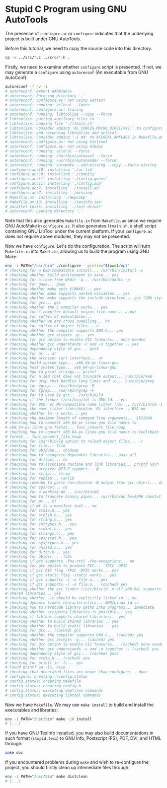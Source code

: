 # Stupid C Program using GNU AutoTools

The presence of `configure.ac` or `configure` indicates that the underlying project is built under GNU AutoTools.

Before this tutorial, we need to copy the source code into this directory.

```bash
cp -v ../src/*.c ../src/*.h .
```

Firstly, we need to examine whether `configure` script is presented. If not, we may generate a `configure` using `autoreconf` (An executable from GNU AutoConf):

```bash
autoreconf -f -v -i
# autoreconf: export WARNINGS=
# autoreconf: Entering directory '.'
# autoreconf: configure.ac: not using Gettext
# autoreconf: running: aclocal --force 
# autoreconf: configure.ac: tracing
# autoreconf: running: libtoolize --copy --force
# libtoolize: putting auxiliary files in '.'.
# libtoolize: copying file './ltmain.sh'
# libtoolize: Consider adding 'AC_CONFIG_MACRO_DIRS([m4])' to configure.ac,
# libtoolize: and rerunning libtoolize and aclocal.
# libtoolize: Consider adding '-I m4' to ACLOCAL_AMFLAGS in Makefile.am.
# autoreconf: configure.ac: not using Intltool
# autoreconf: configure.ac: not using Gtkdoc
# autoreconf: running: aclocal --force 
# autoreconf: running: /usr/bin/autoconf --force
# autoreconf: running: /usr/bin/autoheader --force
# autoreconf: running: automake --add-missing --copy --force-missing
# configure.ac:10: installing './ar-lib'
# configure.ac:10: installing './compile'
# configure.ac:11: installing './config.guess'
# configure.ac:11: installing './config.sub'
# configure.ac:7: installing './install-sh'
# configure.ac:7: installing './missing'
# Makefile.am: installing './depcomp'
# Makefile.am:13: installing './texinfo.tex'
# parallel-tests: installing './test-driver'
# autoreconf: Leaving directory '.'
```

Note that this also generates `Makefile.in` from `Makefile.am` since we require GNU AutoMake in `configure.ac`. It also generates `ltmain.sh`, a shell script containing GNU LibTool under the current platform. If your `configure.ac` does not require above modules, they may not be presented.

Now we have `configure`. Let's do the configuration. The script will turn `Makefile.in` into `Makefile`, allowing us to build the program using GNU Make.

```bash
env -i PATH="/usr/bin" ./configure --prefix="$(pwd)/opt"
# checking for a BSD-compatible install... /usr/bin/install -c
# checking whether build environment is sane... yes
# checking for a race-free mkdir -p... /usr/bin/mkdir -p
# checking for gawk... gawk
# checking whether make sets $(MAKE)... yes
# checking whether make supports nested variables... yes
# checking whether make supports the include directive... yes (GNU style)
# checking for gcc... gcc
# checking whether the C compiler works... yes
# checking for C compiler default output file name... a.out
# checking for suffix of executables... 
# checking whether we are cross compiling... no
# checking for suffix of object files... o
# checking whether the compiler supports GNU C... yes
# checking whether gcc accepts -g... yes
# checking for gcc option to enable C11 features... none needed
# checking whether gcc understands -c and -o together... yes
# checking dependency style of gcc... gcc3
# checking for ar... ar
# checking the archiver (ar) interface... ar
# checking build system type... x86_64-pc-linux-gnu
# checking host system type... x86_64-pc-linux-gnu
# checking how to print strings... printf
# checking for a sed that does not truncate output... /usr/bin/sed
# checking for grep that handles long lines and -e... /usr/bin/grep
# checking for egrep... /usr/bin/grep -E
# checking for fgrep... /usr/bin/grep -F
# checking for ld used by gcc... /usr/bin/ld
# checking if the linker (/usr/bin/ld) is GNU ld... yes
# checking for BSD- or MS-compatible name lister (nm)... /usr/bin/nm -B
# checking the name lister (/usr/bin/nm -B) interface... BSD nm
# checking whether ln -s works... yes
# checking the maximum length of command line arguments... 1572864
# checking how to convert x86_64-pc-linux-gnu file names to
# x86_64-pc-linux-gnu format... func_convert_file_noop
# checking how to convert x86_64-pc-linux-gnu file names to toolchain
# format... func_convert_file_noop
# checking for /usr/bin/ld option to reload object files... -r
# checking for file... file
# checking for objdump... objdump
# checking how to recognize dependent libraries... pass_all
# checking for dlltool... no
# checking how to associate runtime and link libraries... printf %s\n
# checking for archiver @FILE support... @
# checking for strip... strip
# checking for ranlib... ranlib
# checking command to parse /usr/bin/nm -B output from gcc object... ok
# checking for sysroot... no
# checking for a working dd... /usr/bin/dd
# checking how to truncate binary pipes... /usr/bin/dd bs=4096 count=1
# checking for mt... mt
# checking if mt is a manifest tool... no
# checking for stdio.h... yes
# checking for stdlib.h... yes
# checking for string.h... yes
# checking for inttypes.h... yes
# checking for stdint.h... yes
# checking for strings.h... yes
# checking for sys/stat.h... yes
# checking for sys/types.h... yes
# checking for unistd.h... yes
# checking for dlfcn.h... yes
# checking for objdir... .libs
# checking if gcc supports -fno-rtti -fno-exceptions... no
# checking for gcc option to produce PIC... -fPIC -DPIC
# checking if gcc PIC flag -fPIC -DPIC works... yes
# checking if gcc static flag -static works... yes
# checking if gcc supports -c -o file.o... yes
# checking if gcc supports -c -o file.o... (cached) yes
# checking whether the gcc linker (/usr/bin/ld -m elf_x86_64) supports
# shared libraries... yes
# checking whether -lc should be explicitly linked in... no
# checking dynamic linker characteristics... GNU/Linux ld.so
# checking how to hardcode library paths into programs... immediate
# checking whether stripping libraries is possible... yes
# checking if libtool supports shared libraries... yes
# checking whether to build shared libraries... yes
# checking whether to build static libraries... yes
# checking for gcc... (cached) gcc
# checking whether the compiler supports GNU C... (cached) yes
# checking whether gcc accepts -g... (cached) yes
# checking for gcc option to enable C11 features... (cached) none needed
# checking whether gcc understands -c and -o together... (cached) yes
# checking dependency style of gcc... (cached) gcc3
# checking for stdio.h... (cached) yes
# checking for printf in -lc... yes
# Found printf on -lc, nice.
# checking that generated files are newer than configure... done
# configure: creating ./config.status
# config.status: creating Makefile
# config.status: creating config.h
# config.status: executing depfiles commands
# config.status: executing libtool commands
```

Now we have `Makefile`. We may use `make install` to build and install the executables and libraries:

```bash
env -i PATH="/usr/bin" make -j8 install
# [...]
```

If you have GNU TexInfo installed, you may also build documentations in such format (`stupid.texi`) to GNU Info, Postscript (PS), PDF, DVI, and HTML through:

```bash
make doc
```

If you encountered problems during `make` and wish to re-configure the project, you should firstly clean up intemediate files through:

```bash
env -i PATH="/usr/bin" make distclean
# [...]
```
